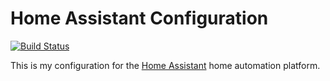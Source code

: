 # Home Assistant Configuration

[![Build Status](https://travis-ci.org/covertbert/home-assistant.svg?branch=travis)](https://travis-ci.org/covertbert/home-assistant)

This is my configuration for the [Home Assistant](https://www.home-assistant.io/) home automation platform.
